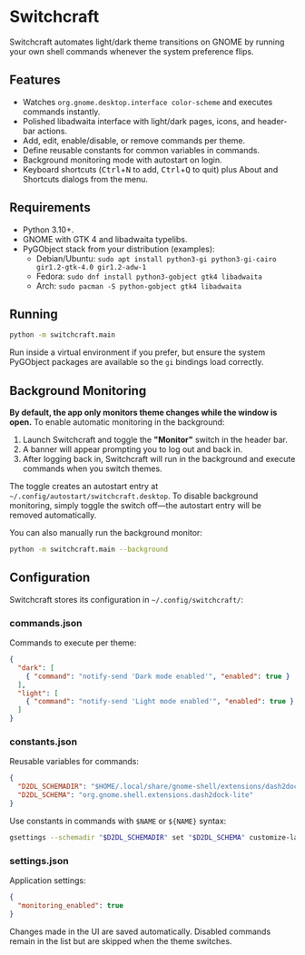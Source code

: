 # Switchcraft

Switchcraft automates light/dark theme transitions on GNOME by running your own shell commands whenever the system preference flips.

## Features
- Watches `org.gnome.desktop.interface color-scheme` and executes commands instantly.
- Polished libadwaita interface with light/dark pages, icons, and header-bar actions.
- Add, edit, enable/disable, or remove commands per theme.
- Define reusable constants for common variables in commands.
- Background monitoring mode with autostart on login.
- Keyboard shortcuts (<kbd>Ctrl</kbd>+<kbd>N</kbd> to add, <kbd>Ctrl</kbd>+<kbd>Q</kbd> to quit) plus About and Shortcuts dialogs from the menu.

## Requirements
- Python 3.10+.
- GNOME with GTK 4 and libadwaita typelibs.
- PyGObject stack from your distribution (examples):
  - Debian/Ubuntu: `sudo apt install python3-gi python3-gi-cairo gir1.2-gtk-4.0 gir1.2-adw-1`
  - Fedora: `sudo dnf install python3-gobject gtk4 libadwaita`
  - Arch: `sudo pacman -S python-gobject gtk4 libadwaita`

## Running
```bash
python -m switchcraft.main
```
Run inside a virtual environment if you prefer, but ensure the system PyGObject packages are available so the `gi` bindings load correctly.

## Background Monitoring

**By default, the app only monitors theme changes while the window is open.** To enable automatic monitoring in the background:

1. Launch Switchcraft and toggle the **"Monitor"** switch in the header bar.
2. A banner will appear prompting you to log out and back in.
3. After logging back in, Switchcraft will run in the background and execute commands when you switch themes.

The toggle creates an autostart entry at `~/.config/autostart/switchcraft.desktop`. To disable background monitoring, simply toggle the switch off—the autostart entry will be removed automatically.

You can also manually run the background monitor:
```bash
python -m switchcraft.main --background
```

## Configuration
Switchcraft stores its configuration in `~/.config/switchcraft/`:

### commands.json
Commands to execute per theme:
```json
{
  "dark": [
    { "command": "notify-send 'Dark mode enabled'", "enabled": true }
  ],
  "light": [
    { "command": "notify-send 'Light mode enabled'", "enabled": true }
  ]
}
```

### constants.json
Reusable variables for commands:
```json
{
  "D2DL_SCHEMADIR": "$HOME/.local/share/gnome-shell/extensions/dash2dock-lite@icedman.github.com/schemas",
  "D2DL_SCHEMA": "org.gnome.shell.extensions.dash2dock-lite"
}
```

Use constants in commands with `$NAME` or `${NAME}` syntax:
```bash
gsettings --schemadir "$D2DL_SCHEMADIR" set "$D2DL_SCHEMA" customize-label 'true'
```

### settings.json
Application settings:
```json
{
  "monitoring_enabled": true
}
```

Changes made in the UI are saved automatically. Disabled commands remain in the list but are skipped when the theme switches.
